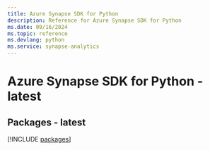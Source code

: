 ```yaml
---
title: Azure Synapse SDK for Python
description: Reference for Azure Synapse SDK for Python
ms.date: 09/16/2024
ms.topic: reference
ms.devlang: python
ms.service: synapse-analytics
---
```

# Azure Synapse SDK for Python - latest
## Packages - latest
[!INCLUDE [packages](synapse-index.md)]